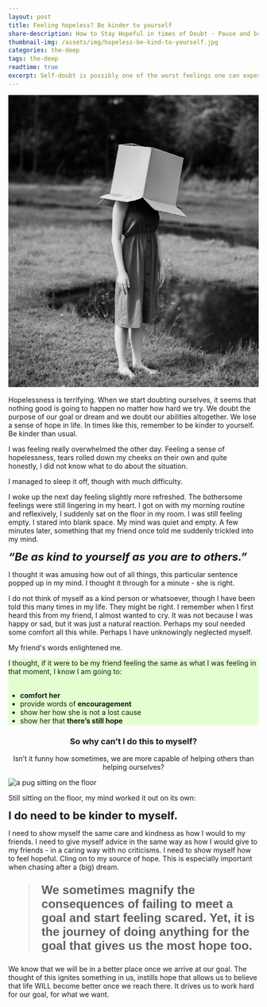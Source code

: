 ```yaml
---
layout: post
title: Feeling hopeless? Be kinder to yourself
share-description: How to Stay Hopeful in times of Doubt · Pause and breathe · Avoid being hard on yourself · Distract yourself · Be excited for what is to come · Reach out to someone or something that gives you hope
thumbnail-img: /assets/img/hopeless-be-kind-to-yourself.jpg
categories: the-deep
tags: the-deep
readtime: true
excerpt: Self-doubt is possibly one of the worst feelings one can experience. It can be very difficult to stay hopeful in times of doubt. The feeling of doubt usually stems from the lack of self-confidence, causing you to not believe in yourself. When you do not believe in yourself, the things that you are working hard for might suddenly seem pointless. It can become difficult to see hope in what you want to pursue.
---
```


![sad lady](/assets/img/hopeless-be-kind-to-yourself.jpg)

Hopelessness is terrifying. When we start doubting ourselves, it seems that nothing good is going to happen no matter how hard we try. We doubt the purpose of our goal or dream and we doubt our abilities altogether. We lose a sense of hope in life. In times like this, remember to be kinder to yourself. Be kinder than usual.

I was feeling really overwhelmed the other day. Feeling a sense of hopelessness, tears rolled down my cheeks on their own and quite honestly, I did not know what to do about the situation. 

I managed to sleep it off, though with much difficulty.

I woke up the next day feeling slightly more refreshed. The bothersome feelings were still lingering in my heart. I got on with my morning routine and reflexively, I suddenly sat on the floor in my room. I was still feeling empty. I stared into blank space. My mind was quiet and empty. A few minutes later, something that my friend once told me suddenly trickled into my mind. 

<div class="box-purple" style="font-size:22px; font-style:italic; font-weight:bold">“Be as kind to yourself as you are to others.”</div>

I thought it was amusing how out of all things, this particular sentence popped up in my mind. I thought it through for a minute - she is right.

I do not think of myself as a kind person or whatsoever, though I have been told this many times in my life. They might be right. I remember when I first heard this from my friend, I almost wanted to cry. It was not because I was happy or sad, but it was just a natural reaction. Perhaps my soul needed some comfort all this while. Perhaps I have unknowingly neglected myself.

My friend's words enlightened me.

<div class="box-success" style="background-color:#e3ffcf; border-left-color:#e3ffcf;">I thought, if it were to be my friend feeling the same as what I was feeling in that moment, I know I am going to:
<br/><br/>
<ul>
<li><b>comfort her</b></li>
<li>provide words of <b>encouragement</b></li>
<li>show her how she is not a lost cause</li>
<li>show her that <b>there’s still hope</b></li>
</ul>
</div>

<h3 style="text-align:center;">So why can’t I do this to myself?</h3>

<p style="text-align:center;">Isn’t it funny how sometimes, we are more capable of helping others than helping ourselves?</p>

![a pug sitting on the floor](https://images.pexels.com/photos/1591939/pexels-photo-1591939.jpeg)

Still sitting on the floor, my mind worked it out on its own:

<div class="box-purple" style="font-size:22px; font-weight:bold">I do need to be kinder to myself.</div>

I need to show myself the same care and kindness as how I would to my friends. I need to give myself advice in the same way as how I would give to my friends - in a caring way with no criticisms. I need to show myself how to feel hopeful. Cling on to my source of hope. This is especially important when chasing after a (big) dream.

<blockquote style="font-family:arial;font-size:24px;"><b>We sometimes magnify the consequences of failing to meet a goal and start feeling scared. Yet, it is the journey of doing anything for the goal that gives us the most hope too.</b></blockquote>

We know that we will be in a better place once we arrive at our goal. The thought of this ignites something in us, instills hope that allows us to believe that life WILL become better once we reach there. It drives us to work hard for our goal, for what we want.

